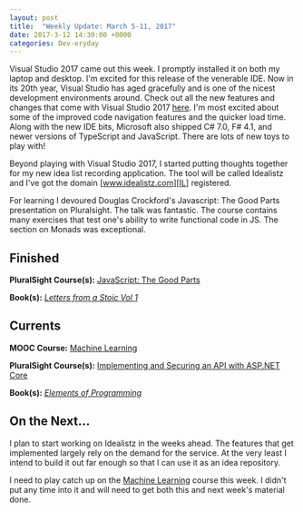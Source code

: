 ```yaml
---
layout: post
title:  "Weekly Update: March 5-11, 2017"
date: 2017-3-12 14:30:00 +0000
categories: Dev-eryday
---
```


Visual Studio 2017 came out this week. I promptly installed it on both my laptop and desktop. I'm excited for this release of the venerable IDE. Now in its 20th year, Visual Studio has aged gracefully and is one of the nicest development environments around. Check out all the new features and changes that come with Visual Studio 2017 [here][VS]. I'm most excited about some of the improved code navigation features and the quicker load time. Along with the new IDE bits, Microsoft also shipped C# 7.0, F# 4.1, and newer versions of TypeScript and JavaScript. There are lots of new toys to play with!

Beyond playing with Visual Studio 2017, I started putting thoughts together for my new idea list recording application. The tool will be called Idealistz and I've got the domain [www.idealistz.com][IL] registered.

For learning I devoured Douglas Crockford's Javascript: The Good Parts presentation on Pluralsight. The talk was fantastic. The course contains many exercises that test one's ability to write functional code in JS. The section on Monads was exceptional. 

Finished
--------
**PluralSight Course(s):** [JavaScript: The Good Parts][JS]

**Book(s):** *[Letters from a Stoic Vol 1][seneca]*

Currents
--------
**MOOC Course:** [Machine Learning][ML]

**PluralSight Course(s):** [Implementing and Securing an API with ASP.NET Core][core]

**Book(s):** *[Elements of Programming][ep]*

On the Next...
--------
I plan to start working on Idealistz in the weeks ahead. The features that get implemented largely rely on the demand for the service. At the very least I intend to build it out far enough so that I can use it as an idea repository.

I need to play catch up on the [Machine Learning][ML] course this week. I didn't put any time into it and will need to get both this and next week's material done.

[VS]: https://www.visualstudio.com/en-us/news/releasenotes/vs2017-relnotes
[ML]: https://www.coursera.org/learn/machine-learning/
[JS]: https://app.pluralsight.com/library/courses/javascript-good-parts/table-of-contents
[IL]: http://www.idealistz.com/
[seneca]: https://www.amazon.com/Seneca-Six-Pack-Daughters-Illustrated-ebook/dp/B01C0R3W0A/ref=sr_1_1?ie=UTF8&qid=1487554384&sr=8-1&keywords=seneca+six+pack
[ep]: https://www.amazon.com/Elements-Programming-Alexander-Stepanov/dp/032163537X/ref=sr_1_1?ie=UTF8&qid=1486938772&sr=8-1&keywords=elements+of+programming
[core]: https://app.pluralsight.com/library/courses/aspdotnetcore-implementing-securing-api/table-of-contents

